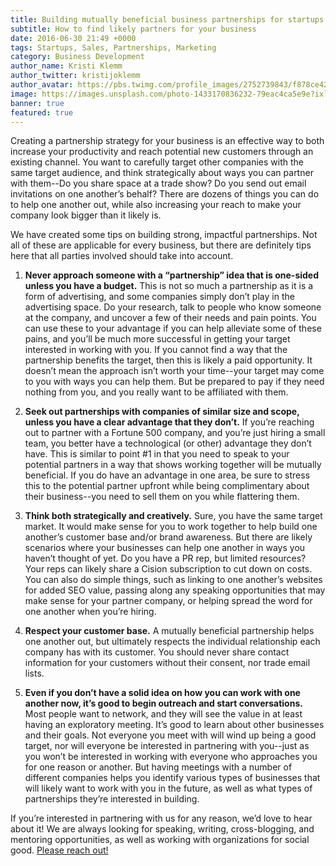 ```yaml
---
title: Building mutually beneficial business partnerships for startups
subtitle: How to find likely partners for your business
date: 2016-06-30 21:49 +0000
tags: Startups, Sales, Partnerships, Marketing
category: Business Development
author_name: Kristi Klemm
author_twitter: kristijoklemm
author_avatar: https://pbs.twimg.com/profile_images/2752739843/f878ce42bbeb25aec4c29e24240ae98d.png
image: https://images.unsplash.com/photo-1433170836232-79eac4ca5e9e?ixlib=rb-0.3.5&q=80&fm=jpg&crop=entropy&s=090f4e92a948dabea87af499795a039b
banner: true
featured: true
---
```


Creating a partnership strategy for your business is an effective way to both increase your productivity and reach potential new customers through an existing channel. You want to carefully target other companies with the same target audience, and think strategically about ways you can partner with them--Do you share space at a trade show? Do you send out email invitations on one another’s behalf? There are dozens of things you can do to help one another out, while also increasing your reach to make your company look bigger than it likely is. 

We have created some tips on building strong, impactful partnerships. Not all of these are applicable for every business, but there are definitely tips here that all parties involved should take into account.

1. **Never approach someone with a “partnership” idea that is one-sided unless you have a budget.** This is not so much a partnership as it is a form of advertising, and some companies simply don’t play in the advertising space. Do your research, talk to people who know someone at the company, and uncover a few of their needs and pain points. You can use these to your advantage if you can help alleviate some of these pains, and you’ll be much more successful in getting your target interested in working with you. If you cannot find a way that the partnership benefits the target, then this is likely a paid opportunity. It doesn’t mean the approach isn’t worth your time--your target may come to you with ways you can help them. But be prepared to pay if they need nothing from you, and you really want to be affiliated with them.

2. **Seek out partnerships with companies of similar size and scope, unless you have a clear advantage that they don’t.** If you’re reaching out to partner with a Fortune 500 company, and you’re just hiring a small team, you better have a technological (or other) advantage they don’t have. This is similar to point #1 in that you need to speak to your potential partners in a way that shows working together will be mutually beneficial. If you do have an advantage in one area, be sure to stress this to the potential partner upfront while being complimentary about their business--you need to sell them on you while flattering them. 

3. **Think both strategically and creatively.** Sure, you have the same target market. It would make sense for you to work together to help build one another’s customer base and/or brand awareness. But there are likely scenarios where your businesses can help one another in ways you haven’t thought of yet. Do you have a PR rep, but limited resources? Your reps can likely share a Cision subscription to cut down on costs. You can also do simple things, such as linking to one another’s websites for added SEO value, passing along any speaking opportunities that may make sense for your partner company, or helping spread the word for one another when you’re hiring.

4. **Respect your customer base.** A mutually beneficial partnership helps one another out, but ultimately respects the individual relationship each company has with its customer. You should never share contact information for your customers without their consent, nor trade email lists.

5. **Even if you don’t have a solid idea on how you can work with one another now, it’s good to begin outreach and start conversations.** Most people want to network, and they will see the value in at least having an exploratory meeting. It’s good to learn about other businesses and their goals. Not everyone you meet with will wind up being a good target, nor will everyone be interested in partnering with you--just as you won’t be interested in working with everyone who approaches you for one reason or another. But having meetings with a number of different companies helps you identify various types of businesses that will likely want to work with you in the future, as well as what types of partnerships they’re interested in building.

If you’re interested in partnering with us for any reason, we’d love to hear about it! We are always looking for speaking, writing, cross-blogging, and mentoring opportunities, as well as working with organizations for social good. <a data-toggle="modal" data-planner-button="true" data-planner-source="Blog Post: Building mutually beneficial business partnerships for startups" href="#modal-project-planner">Please reach out!</a>
